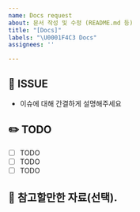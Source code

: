 ```yaml
---
name: Docs request
about: 문서 작성 및 수정 (README.md 등)
title: "[Docs]"
labels: "\U0001F4C3 Docs"
assignees: ''

---
```


## 🚀 ISSUE

* 이슈에 대해 간결하게 설명해주세요

## ✏️ TODO

- [ ] TODO
- [ ] TODO
- [ ] TODO

## 📃 참고할만한 자료(선택).
